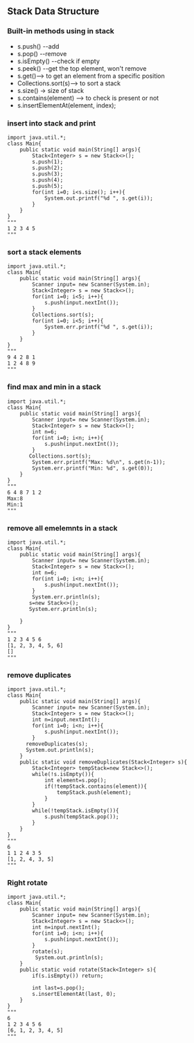 ## Stack Data Structure
### Built-in methods using in stack
* s.push() --add
* s.pop() --remove
* s.isEmpty() --check if empty
* s.peek() --get the top element, won't remove
* s.get()--> to get an element from a specific position
* Collections.sort(s)--> to sort a stack
* s.size() -> size of stack
* s.contains(element) --> to check is present or not
* s.insertElementAt(element, index);

### insert into stack and print
```
import java.util.*;
class Main{
    public static void main(String[] args){
        Stack<Integer> s = new Stack<>();
        s.push(1);
        s.push(2);
        s.push(3);
        s.push(4);
        s.push(5);
        for(int i=0; i<s.size(); i++){
            System.out.printf("%d ", s.get(i));
        }
    }
}
"""
1 2 3 4 5
"""
```

### sort a stack elements
```
import java.util.*;
class Main{
    public static void main(String[] args){
        Scanner input= new Scanner(System.in);
        Stack<Integer> s = new Stack<>();
        for(int i=0; i<5; i++){
            s.push(input.nextInt());
        }
        Collections.sort(s);
        for(int i=0; i<5; i++){
            System.err.printf("%d ", s.get(i));
        }
    }
}
"""
9 4 2 8 1
1 2 4 8 9
"""
```

### find max and min in a stack
```
import java.util.*;
class Main{
    public static void main(String[] args){
        Scanner input= new Scanner(System.in);
        Stack<Integer> s = new Stack<>();
        int n=6;
        for(int i=0; i<n; i++){
            s.push(input.nextInt());
        }
       Collections.sort(s);
        System.err.printf("Max: %d\n", s.get(n-1));
        System.err.printf("Min: %d", s.get(0));
    }
}
"""
6 4 8 7 1 2
Max:8
Min:1
"""
```

### remove all emelemnts in a stack
```
import java.util.*;
class Main{
    public static void main(String[] args){
        Scanner input= new Scanner(System.in);
        Stack<Integer> s = new Stack<>();
        int n=6;
        for(int i=0; i<n; i++){
            s.push(input.nextInt());
        }
        System.err.println(s);
       s=new Stack<>();
       System.err.println(s);

    }
}
"""
1 2 3 4 5 6
[1, 2, 3, 4, 5, 6]
[]
"""
```

### remove duplicates
```
import java.util.*;
class Main{
    public static void main(String[] args){
        Scanner input= new Scanner(System.in);
        Stack<Integer> s = new Stack<>();
        int n=input.nextInt();
        for(int i=0; i<n; i++){
            s.push(input.nextInt());
        }
      removeDuplicates(s);
      System.out.println(s);
    }
    public static void removeDuplicates(Stack<Integer> s){
        Stack<Integer> tempStack=new Stack<>();
        while(!s.isEmpty()){
            int element=s.pop();
            if(!tempStack.contains(element)){
                tempStack.push(element);
            }
        }
        while(!tempStack.isEmpty()){
            s.push(tempStack.pop());
        }
    }
}
"""
6
1 1 2 4 3 5
[1, 2, 4, 3, 5]
"""
```

### Right rotate
```
import java.util.*;
class Main{
    public static void main(String[] args){
        Scanner input= new Scanner(System.in);
        Stack<Integer> s = new Stack<>();
        int n=input.nextInt();
        for(int i=0; i<n; i++){
            s.push(input.nextInt());
        }
        rotate(s);
         System.out.println(s);
    }
    public static void rotate(Stack<Integer> s){
        if(s.isEmpty()) return;

        int last=s.pop();
        s.insertElementAt(last, 0);
    }
}
"""
6
1 2 3 4 5 6
[6, 1, 2, 3, 4, 5]
"""
```

